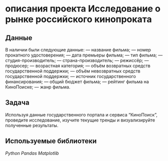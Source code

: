 # описания проекта Исследование о рынке российского кинопроката


## Данные

В наличии были следующие данные:
— название фильма;
— номер прокатного удостоверения;
— дата премьеры фильма;
— тип фильма;
— студия-производитель;
— страна-производитель;
— режиссёр;
— продюсер;
— возрастная категория;
— объём возвратных средств государственной поддержки;
— объём невозвратных средств государственной поддержки;
— источник государственного финансирования;
— общий бюджет фильма;
— рейтинг фильма на КиноПоиске;
— жанр фильма.



## Задача

Используя данные государственного портала и сервиса “КиноПоиск”, проведите исследование, изучите текущие тренды и визуализируйте полученные результаты.

## Используемые библиотеки
*Python* *Pandas* *Matplotlib*

